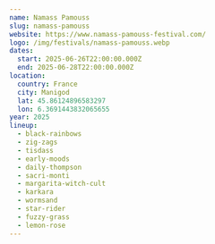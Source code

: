 ```yaml
---
name: Namass Pamouss
slug: namass-pamouss
website: https://www.namass-pamouss-festival.com/
logo: /img/festivals/namass-pamouss.webp
dates:
  start: 2025-06-26T22:00:00.000Z
  end: 2025-06-28T22:00:00.000Z
location:
  country: France
  city: Manigod
  lat: 45.86124896583297
  lon: 6.3691443832065655
year: 2025
lineup:
  - black-rainbows
  - zig-zags
  - tisdass
  - early-moods
  - daily-thompson
  - sacri-monti
  - margarita-witch-cult
  - karkara
  - wormsand
  - star-rider
  - fuzzy-grass
  - lemon-rose
---
```

